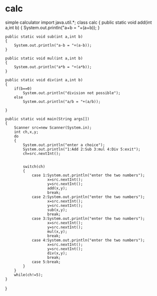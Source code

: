 # calc
simple calculator
import java.util.*;
class calc
{
	public static void add(int a,int b)
	{
		System.out.println("a+b = "+(a+b));
	}
	
	public static void sub(int a,int b)
	{
		System.out.println("a-b = "+(a-b));
	}	
	
	public static void mul(int a,int b)
	{
		System.out.println("a*b = "+(a*b));
	}
	
	public static void div(int a,int b)
	{
		if(b==0)
			System.out.println("division not possible");
		else 
			System.out.println("a/b = "+(a/b));
		
	}
	
	public static void main(String args[])
	{
		Scanner src=new Scanner(System.in);
		int ch,x,y;
		do
		{
			System.out.println("enter a choice");
			System.out.println("1:Add 2:Sub 3:mul 4:Div 5:exit");
			ch=src.nextInt();
			
			
			switch(ch)
			{
				case 1:System.out.println("enter the two numbers");
			           x=src.nextInt();
			           y=src.nextInt();
				       add(x,y);
				       break;
				case 2:System.out.println("enter the two numbers");
			           x=src.nextInt();
			           y=src.nextInt();
				       sub(x,y);
            		   break;
				case 3:System.out.println("enter the two numbers");
			           x=src.nextInt();
			           y=src.nextInt();
				       mul(x,y);
 				       break;
				case 4:System.out.println("enter the two numbers");
			           x=src.nextInt();
			           y=src.nextInt();
				       div(x,y);
				       break;
				case 5:break;
			}
		}
		while(ch!=5);
	}
	
}

